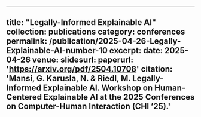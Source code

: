 
---
title: "Legally-Informed Explainable AI"
collection: publications
category: conferences
permalink: /publication/2025-04-26-Legally-Explainable-AI-number-10
excerpt: 
date: 2025-04-26
venue: 
slidesurl: 
paperurl: 'https://arxiv.org/pdf/2504.10708'
citation: 'Mansi, G. Karusla, N. & Riedl, M. Legally-Informed Explainable AI. Workshop on Human-Centered Explainable AI at the 2025 Conferences on Computer-Human Interaction (CHI ’25).'
---


